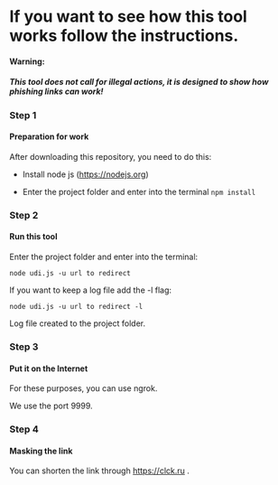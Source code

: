 # If you want to see how this tool works follow the instructions.
#### **Warning:**
##### ***This tool does not call for illegal actions, it is designed to show how phishing links can work!***
### **Step 1**
#### **Preparation for work**
After downloading this repository, you need to do this:

- Install node js (https://nodejs.org) 

- Enter the project folder and enter into the terminal ``npm install``

### **Step 2**
#### **Run this tool**

Enter the project folder and enter into the terminal:

``node udi.js -u url to redirect ``

If you want to keep a log file add the -l flag:

``node udi.js -u url to redirect -l``

Log file created to the project folder.

### **Step 3**
#### **Put it on the Internet**

For these purposes, you can use ngrok.

We use the port 9999.

### **Step 4**
#### **Masking the link**
You can shorten the link through https://clck.ru .

